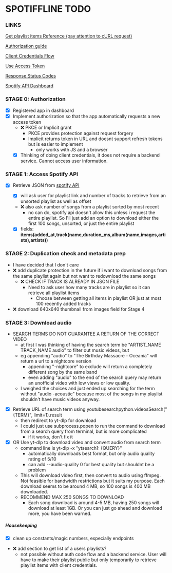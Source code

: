 # SPOTIFFLINE TODO

### LINKS

[Get playlist items Reference (pay attention to cURL request)](https://developer.spotify.com/documentation/web-api/reference/#/operations/get-playlists-tracks)

[Authorization guide](https://developer.spotify.com/documentation/general/guides/authorization/)

[Client Credentials Flow](https://developer.spotify.com/documentation/general/guides/authorization/client-credentials/)

[Use Access Token](https://developer.spotify.com/documentation/general/guides/authorization/use-access-token/)

[Response Status Codes](https://developer.spotify.com/documentation/web-api/)

[Spotify API Dashboard](https://developer.spotify.com/dashboard/applications)


### STAGE 0: Authorization

- [x] Registered app in dashboard
- [x] Implement authorization so that the app automatically requests a new access token
  - ❌ PKCE or Implicit grant
    - PKCE provides protection against request forgery
    - Implicit returns token in URL and doesnt support refresh tokens but is easier to implement
      - only works with JS and a browser
  - [x] Thinking of doing client credentials, it does not require a backend service. Cannot access user information.

### STAGE 1: Access Spotify API

- [x] Retrieve JSON from [spotify API](<https://developer.spotify.com/console/get-playlist-tracks/?playlist_id=3Zx2NoPvIYWst3GYQrAyb3&market=ES&fields=items(added_at%2Ctrack(name%2Cduration_ms%2Calbum(name%2Cimages%2Cartists)%2Cartists))&limit=&offset=&additional_types=>)

  - [x] will ask user for playlist link and number of tracks to retrieve from an unsorted playlist as well as offset
  - ❌ also ask number of songs from a playlist sorted by most recent
    - no can do, spotify api doesn't allow this unless i request the entire playlist. So I'll just add an option to download either the first 100 songs, unsorted, or just the entire playlist 
  - [x] fields: **items(added_at,track(name,duration_ms,album(name,images,artists),artists))**

### STAGE 2: Duplication check and metadata prep

- I have decided that I don't care
- ❌ add duplicate protection in the future if i want to download songs from the same playlist again but not want to redownload the same songs
  - ❌ CHECK IF TRACK IS ALREADY IN JSON FILE
    - Need to ask user how many tracks are in playlist so it can retrieve all playlist items
      - Choose between getting all items in playlist OR just at most 100 recently added tracks
- ❌ download 640x640 thumbnail from images field for Stage 4


### STAGE 3: Download audio
 - SEARCH TERMS DO NOT GUARANTEE A RETURN OF THE CORRECT VIDEO
   - at first I was thinking of having the search term be "ARTIST_NAME TRACK_NAME audio" to filter out music videos, but
   - eg appending "audio" to "The Birthday Massacre - Oceania" will return a url to a nightcore version
     - appending "-nightcore" to exclude will return a completely different song by the same band
     - even adding "audio" to the end of the search query may return an unofficial video with low views or low quality.
   - I weighed the choices and just ended up searching for the term without "audio -acoustic" because most of the songs in my playlist shouldn't have music videos anyway.
 - [x] Retrieve URL of search term using youtubesearchpython.videosSearch("{TERM}", limit=1).result
   - then redirect to yt-dlp for download
   - I could just use subprocess.popen to run the command to download from a search query from terminal, but is more complicated
     - if it works, don't fix it
 - [x] OR Use yt-dlp to download video and convert audio from search term
   - command line is yt-dlp -x "ytsearch1: {QUERY}"
     - automatically downloads best format, but only audio quality rating of 5/10
     - can add --audio-quality 0 for best quality but shouldnt be a problem
   - This will download video first, then convert to audio using ffmpeg. Not feasible for bandwidth restrictions but it suits my purpose. Each download seems to be around 4 MB, so 100 songs is 400 MB downloaded.
   - RECOMMEND MAX 250 SONGS TO DOWNLOAD
     - Each song download is around 4-5 MB, having 250 songs will download at least 1GB. Or you can just go ahead and download more, you have been warned.


##### Housekeeping

- [x] clean up constants/magic numbers, especially endpoints
- ❌ add section to get list of a users playlists?
  - not possible without auth code flow and a backend service. User will have to make their playlist public but only temporarily to retrieve playlist items with client credentials.
